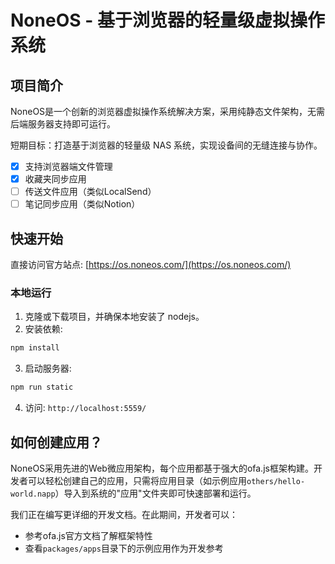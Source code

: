 # NoneOS - 基于浏览器的轻量级虚拟操作系统

## 项目简介

NoneOS是一个创新的浏览器虚拟操作系统解决方案，采用纯静态文件架构，无需后端服务器支持即可运行。

短期目标：打造基于浏览器的轻量级 NAS 系统，实现设备间的无缝连接与协作。

- [x] 支持浏览器端文件管理
- [x] 收藏夹同步应用
- [ ] 传送文件应用（类似LocalSend）
- [ ] 笔记同步应用（类似Notion）

## 快速开始

直接访问官方站点: [https://os.noneos.com/](https://os.noneos.com/)

### 本地运行
1. 克隆或下载项目，并确保本地安装了 nodejs。
2. 安装依赖:
```bash
npm install
```
3. 启动服务器:
```bash
npm run static
```
4. 访问: `http://localhost:5559/`

## 如何创建应用？

NoneOS采用先进的Web微应用架构，每个应用都基于强大的ofa.js框架构建。开发者可以轻松创建自己的应用，只需将应用目录（如示例应用`others/hello-world.napp`）导入到系统的"应用"文件夹即可快速部署和运行。

我们正在编写更详细的开发文档。在此期间，开发者可以：
- 参考ofa.js官方文档了解框架特性
- 查看`packages/apps`目录下的示例应用作为开发参考
